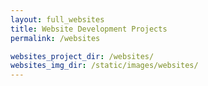 ```yaml
---
layout: full_websites
title: Website Development Projects
permalink: /websites

websites_project_dir: /websites/
websites_img_dir: /static/images/websites/
---
```

